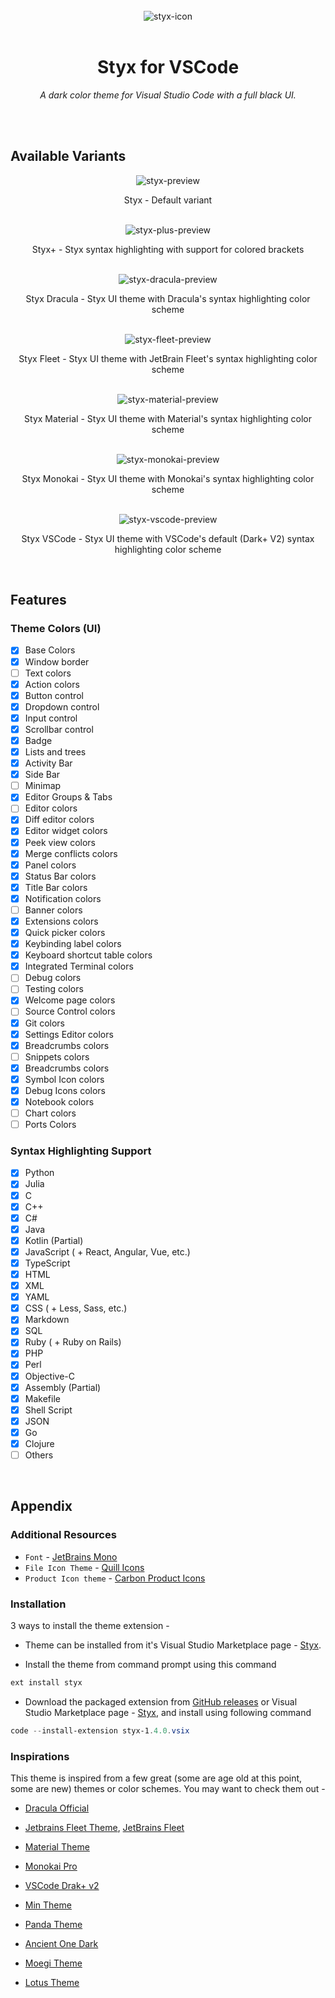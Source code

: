 <!-- # Styx for VS Code -->

<!-- ![styx-preview](https://raw.githubusercontent.com/hshhrr/vscode-styx/main/assets/previews/styx-preview.png?raw=true)
A dark color theme for Visual Studio Code with a full black UI. -->

<br/>

<!-- <div align="center">
    <img alt="styx-icon" style="width:256px;height:256px;" src="https://raw.githubusercontent.com/hshhrr/vscode-styx/main/assets/styx.png?raw=true">
</div> -->

<div align="center">
    <img alt="styx-icon" src="https://raw.githubusercontent.com/hshhrr/vscode-styx/main/assets/previews/styx-social-preview-2.png?raw=true">
</div>

<br/>

<h1 align="center">
    Styx for VSCode
</h1>

<p align="center">
    <i>
        A dark color theme for Visual Studio Code with a full black UI.
    </i>
</p>

<br/><br/>

## Available Variants

<div align="center">
    <img alt="styx-preview" src="https://raw.githubusercontent.com/hshhrr/vscode-styx/main/assets/previews/styx-preview.png?raw=true">
    <p align="center">
        Styx - Default variant
    </p>
</div>

<br/>

<div align="center">
    <img alt="styx-plus-preview" src="https://raw.githubusercontent.com/hshhrr/vscode-styx/main/assets/previews/styx-plus-preview.png?raw=true">
    <p align="center">
        Styx+ - Styx syntax highlighting with support for colored brackets
    </p>
</div>

<br/>

<div align="center">
    <img alt="styx-dracula-preview" src="https://raw.githubusercontent.com/hshhrr/vscode-styx/main/assets/previews/styx-dracula-preview.png?raw=true">
    <p align="center">
        Styx Dracula - Styx UI theme with Dracula's syntax highlighting color scheme
    </p>
</div>

<br/>

<div align="center">
    <img alt="styx-fleet-preview" src="https://raw.githubusercontent.com/hshhrr/vscode-styx/main/assets/previews/styx-fleet-preview.png?raw=true">
	<p align="center">
        Styx Fleet - Styx UI theme with JetBrain Fleet's syntax highlighting color scheme
    </p>
</div>

<br/>

<div align="center">
    <img alt="styx-material-preview" src="https://raw.githubusercontent.com/hshhrr/vscode-styx/main/assets/previews/styx-material-preview.png?raw=true">
	<p align="center">
        Styx Material - Styx UI theme with Material's syntax highlighting color scheme
    </p>
</div>

<br/>

<div align="center">
    <img alt="styx-monokai-preview" src="https://raw.githubusercontent.com/hshhrr/vscode-styx/main/assets/previews/styx-monokai-preview.png?raw=true">
	<p align="center">
        Styx Monokai - Styx UI theme with Monokai's syntax highlighting color scheme
    </p>
</div>

<br/>

<div align="center">
    <img alt="styx-vscode-preview" src="https://raw.githubusercontent.com/hshhrr/vscode-styx/main/assets/previews/styx-vscode-preview.png?raw=true">
    <p align="center">
        Styx VSCode - Styx UI theme with VSCode's default (Dark+ V2) syntax highlighting color scheme
    </p>
</div>

<br/>

## Features

### Theme Colors (UI)

- [x] Base Colors
- [x] Window border
- [ ] Text colors
- [x] Action colors
- [x] Button control
- [x] Dropdown control
- [x] Input control
- [x] Scrollbar control
- [x] Badge
- [x] Lists and trees
- [x] Activity Bar
- [x] Side Bar
- [ ] Minimap
- [x] Editor Groups & Tabs
- [ ] Editor colors
- [x] Diff editor colors
- [x] Editor widget colors
- [x] Peek view colors
- [x] Merge conflicts colors
- [x] Panel colors
- [x] Status Bar colors
- [x] Title Bar colors
- [x] Notification colors
- [ ] Banner colors
- [x] Extensions colors
- [x] Quick picker colors
- [x] Keybinding label colors
- [x] Keyboard shortcut table colors
- [x] Integrated Terminal colors
- [ ] Debug colors
- [ ] Testing colors
- [x] Welcome page colors
- [ ] Source Control colors
- [x] Git colors
- [x] Settings Editor colors
- [x] Breadcrumbs colors
- [ ] Snippets colors
- [x] Breadcrumbs colors
- [x] Symbol Icon colors
- [x] Debug Icons colors
- [x] Notebook colors
- [ ] Chart colors
- [ ] Ports Colors

### Syntax Highlighting Support

- [x] Python
- [x] Julia
- [x] C
- [x] C++
- [x] C#
- [x] Java
- [x] Kotlin (Partial)
- [x] JavaScript ( + React, Angular, Vue, etc.)
- [x] TypeScript
- [x] HTML
- [x] XML
- [x] YAML
- [x] CSS ( + Less, Sass, etc.)
- [x] Markdown
- [x] SQL
- [x] Ruby ( + Ruby on Rails)
- [x] PHP
- [x] Perl
- [x] Objective-C
- [x] Assembly (Partial)
- [x] Makefile
- [x] Shell Script
- [x] JSON
- [x] Go
- [x] Clojure
- [ ] Others

</br>

## Appendix

### Additional Resources

- `Font` - [JetBrains Mono](https://www.jetbrains.com/lp/mono/)
- `File Icon Theme` - [Quill Icons](https://marketplace.visualstudio.com/items?itemName=cdonohue.quill-icons)
- `Product Icon theme` - [Carbon Product Icons](https://marketplace.visualstudio.com/items?itemName=antfu.icons-carbon)

### Installation

3 ways to install the theme extension -

- Theme can be installed from it's Visual Studio Marketplace page - [Styx](https://marketplace.visualstudio.com/items?itemName=hshhrr.styx).

- Install the theme from command prompt using this command

```powershell
ext install styx
```

- Download the packaged extension from [GitHub releases](https://github.com/hshhrr/vscode-styx/releases) or Visual Studio Marketplace page - [Styx](https://marketplace.visualstudio.com/items?itemName=hshhrr.styx), and install using following command

```powershell
code --install-extension styx-1.4.0.vsix
```

### Inspirations

This theme is inspired from a few great (some are age old at this point, some are new) themes or color schemes. You may want to check them out -

- [Dracula Official](https://marketplace.visualstudio.com/items?itemName=dracula-theme.theme-dracula)

- [Jetbrains Fleet Theme](https://marketplace.visualstudio.com/items?itemName=MichaelZhou.fleet-theme), [JetBrains Fleet](https://www.jetbrains.com/fleet/)

- [Material Theme](https://marketplace.visualstudio.com/items?itemName=Equinusocio.vsc-material-theme)

- [Monokai Pro](https://marketplace.visualstudio.com/items?itemName=monokai.theme-monokai-pro-vscode)

- [VSCode Drak+ v2](https://code.visualstudio.com/)

- [Min Theme](https://marketplace.visualstudio.com/items?itemName=miguelsolorio.min-theme)

- [Panda Theme](https://marketplace.visualstudio.com/items?itemName=tinkertrain.theme-panda)

- [Ancient One Dark](https://marketplace.visualstudio.com/items?itemName=uetchy.ancient-one-dark)

- [Moegi Theme](https://marketplace.visualstudio.com/items?itemName=ddiu8081.moegi-theme)

- [Lotus Theme](https://plugins.jetbrains.com/plugin/14369-lotus-theme)
